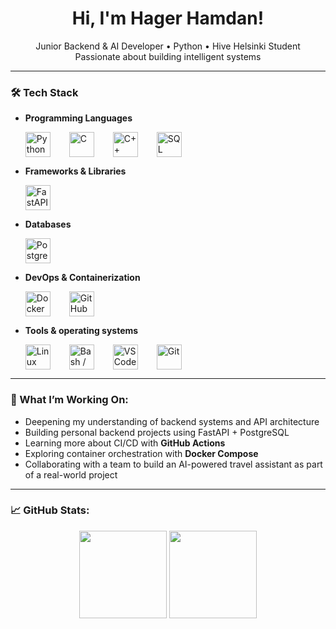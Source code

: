 <h1 align="center">Hi, I'm Hager Hamdan!</h1>

<p align="center">
  Junior Backend & AI Developer • Python • Hive Helsinki Student  
  <br/>
  Passionate about building intelligent systems
</p>

<hr/>


### 🛠️ Tech Stack

- **Programming Languages**  
  <div align="left" style="display: flex; gap: 30px; flex-wrap: nowrap; align-items: center; margin-bottom: 12px;">
    <img src="https://cdn.jsdelivr.net/gh/devicons/devicon/icons/python/python-original.svg" width="40" alt="Python" />
    <img src="https://cdn.jsdelivr.net/gh/devicons/devicon/icons/c/c-original.svg" width="40" alt="C" />
    <img src="https://cdn.jsdelivr.net/gh/devicons/devicon/icons/cplusplus/cplusplus-original.svg" width="40" alt="C++" />
    <img src="https://cdn.jsdelivr.net/gh/devicons/devicon/icons/sqlite/sqlite-original.svg" width="40" alt="SQL" />
  </div>

- **Frameworks & Libraries**  
  <div align="left" style="display: flex; gap: 30px; flex-wrap: nowrap; align-items: center; margin-bottom: 12px;">
    <img src="https://cdn.jsdelivr.net/gh/devicons/devicon/icons/fastapi/fastapi-original.svg" width="40" alt="FastAPI" />
  </div>

- **Databases**  
  <div align="left" style="display: flex; gap: 30px; flex-wrap: nowrap; align-items: center; margin-bottom: 12px;">
    <img src="https://cdn.jsdelivr.net/gh/devicons/devicon/icons/postgresql/postgresql-original.svg" width="40" alt="PostgreSQL" />
  </div>

- **DevOps & Containerization**  
  <div align="left" style="display: flex; gap: 30px; flex-wrap: nowrap; align-items: center; margin-bottom: 12px;">
    <img src="https://cdn.jsdelivr.net/gh/devicons/devicon/icons/docker/docker-original.svg" width="40" alt="Docker" />
    <img src="https://cdn.jsdelivr.net/gh/devicons/devicon/icons/github/github-original.svg" width="40" alt="GitHub Actions" />
  </div>

- **Tools & operating systems**  
  <div align="left" style="display: flex; gap: 30px; flex-wrap: nowrap; align-items: center; margin-bottom: 12px;">
    <img src="https://cdn.jsdelivr.net/gh/devicons/devicon/icons/linux/linux-original.svg" width="40" alt="Linux" />
    <img src="https://cdn.jsdelivr.net/gh/devicons/devicon/icons/bash/bash-original.svg" width="40" alt="Bash / CLI" />
    <img src="https://cdn.jsdelivr.net/gh/devicons/devicon/icons/vscode/vscode-original.svg" width="40" alt="VS Code" />
    <img src="https://cdn.jsdelivr.net/gh/devicons/devicon/icons/git/git-original.svg" width="40" alt="Git" />
  </div>
---

### 🚀 What I’m Working On:

- Deepening my understanding of backend systems and API architecture
- Building personal backend projects using FastAPI + PostgreSQL
- Learning more about CI/CD with **GitHub Actions**
- Exploring container orchestration with **Docker Compose**
- Collaborating with a team to build an AI-powered travel assistant as part of a real-world project

---

### 📈 GitHub Stats:

<div align="center">

<img src="https://github-readme-stats.vercel.app/api?username=imhaqer&show_icons=true&theme=default&hide_title=true" height="140" />
<img src="https://github-readme-stats.vercel.app/api/top-langs/?username=imhaqer&layout=compact&theme=default&hide=html,css,javascript&langs_count=6" height="140" />



<!---
imhaqer/imhaqer is a ✨ special ✨ repository because its `README.md` (this file) appears on your GitHub profile.
You can click the Preview link to take a look at your changes.
--->
